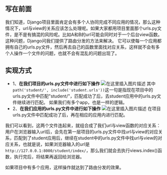 ﻿## 写在前面
我们知道，Django项目里面肯定会有多个人协同完成不同应用的情况，那么这种情况下，url与view的关系应该怎么处理呢。如果大家都用项目里面那个urls.py文件，是不是有搞混的风险呢。比如A和B的url可能会同时对于一个后台view函数。这种问题，Django问我们提供了路由分发的方法来解决。
它可以使每一个应用都拥有自己的urls.py文件，然后再去自己的函数里面找对应关系，这样就不会有多个人操作一个文件的问题，也就不会有混乱的问题出现了。
## 实现方式
 - 1、**在我们项目的urls.py文件中进行如下操作**
![在这里插入图片描述](https://img-blog.csdnimg.cn/1d64fe579b9140389e61b3b42dd27ae0.png?x-oss-process=image/watermark,type_ZHJvaWRzYW5zZmFsbGJhY2s,shadow_50,text_Q1NETiBA5Lq65rCU5bCP5aec,size_20,color_FFFFFF,t_70,g_se,x_16)
其中`path('student/', include('student.urls'))`这一句是指现在项目中的urls.py文件中匹配"student/"，匹配成功了后，去student应用中的urls.py文件继续进行匹配。
如果我们有多个app，也是一样的逻辑。
 - 2、**在我们应用的urls.py文件中进行如下操作**
![在这里插入图片描述](https://img-blog.csdnimg.cn/c701d2adbd78426598438504f4a35be4.png?x-oss-process=image/watermark,type_ZHJvaWRzYW5zZmFsbGJhY2s,shadow_50,text_Q1NETiBA5Lq65rCU5bCP5aec,size_20,color_FFFFFF,t_70,g_se,x_16)
在项目urls.py文件中匹配成功了后，再在相应的应用内进行匹配。



我们可以看到，这两个文件连起来，就组合成了我们url与view函数的对应关系：用户在浏览器输入url后，会先在第一层项目的urls.py文件中找url与view的对应关系，匹配到了student应用后，继续在student中的urls.py文件中找url与view的对应关系，也就是说，如果浏览器输入的url是`http://127.0.0.1:8000/student/index/`，那么我们就会去执行views.index()函数，执行完后，将结果再返回给浏览器。

如果项目中有多个应用，这样操作就达到了路由分发的效果。
